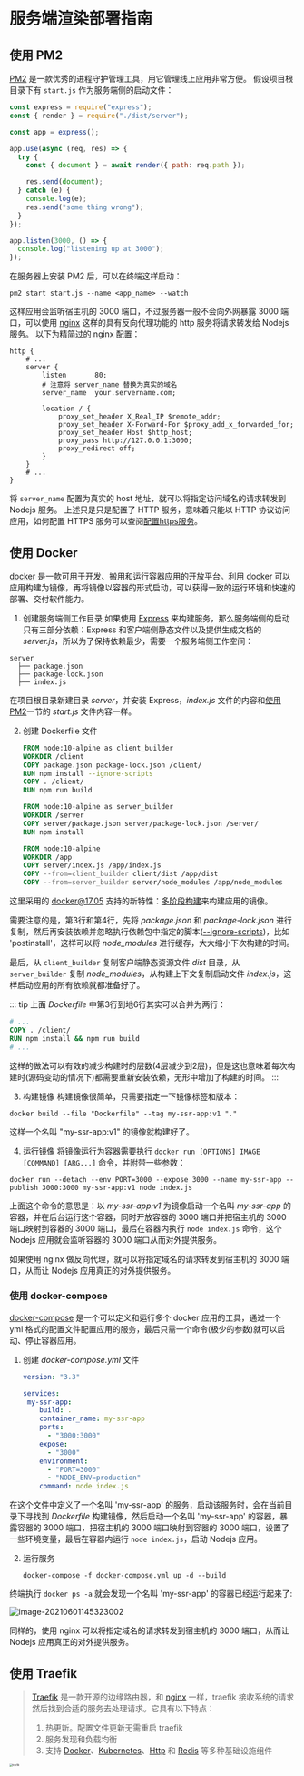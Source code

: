 # 服务端渲染部署指南

## 使用 PM2

[PM2](https://pm2.keymetrics.io) 是一款优秀的进程守护管理工具，用它管理线上应用非常方便。
假设项目根目录下有 `start.js` 作为服务端侧的启动文件：
```javascript
const express = require("express");
const { render } = require("./dist/server");

const app = express();

app.use(async (req, res) => {
  try {
    const { document } = await render({ path: req.path });

    res.send(document);  
  } catch (e) {
    console.log(e);
    res.send("some thing wrong");
  }
});

app.listen(3000, () => {
  console.log("listening up at 3000");
});
```

在服务器上安装 PM2 后，可以在终端这样启动：
```shell
pm2 start start.js --name <app_name> --watch
```

这样应用会监听宿主机的 3000 端口，不过服务器一般不会向外网暴露 3000 端口，可以使用 [nginx](http://nginx.org/) 这样的具有反向代理功能的 http 服务将请求转发给 Nodejs 服务。
以下为精简过的 nginx 配置：

```text
http {
    # ...
    server {
        listen       80;
        # 注意将 server_name 替换为真实的域名
        server_name  your.servername.com;

        location / {
            proxy_set_header X_Real_IP $remote_addr;
            proxy_set_header X-Forward-For $proxy_add_x_forwarded_for;
            proxy_set_header Host $http_host;
            proxy_pass http://127.0.0.1:3000;
            proxy_redirect off;
        }
    }
    # ...
}
```
将 `server_name` 配置为真实的 host 地址，就可以将指定访问域名的请求转发到 Nodejs 服务。
上述只是只是配置了 HTTP 服务，意味着只能以 HTTP 协议访问应用，如何配置 HTTPS 服务可以查阅[配置https服务](http://nginx.org/en/docs/http/configuring_https_servers.html)。

## 使用 Docker
[docker](https://docs.docker.com/) 是一款可用于开发、搬用和运行容器应用的开放平台。利用 docker 可以应用构建为镜像，再将镜像以容器的形式启动，可以获得一致的运行环境和快速的部署、交付软件能力。

1. 创建服务端侧工作目录
    如果使用 [Express](https://expressjs.com/) 来构建服务，那么服务端侧的启动只有三部分依赖：Express 和客户端侧静态文件以及提供生成文档的 *server.js*，所以为了保持依赖最少，需要一个服务端侧工作空间：

  ```shell
  server
    ├── package.json
    ├── package-lock.json
    ├── index.js
  ```

在项目根目录新建目录 *server*，并安装 Express，*index.js* 文件的内容和[使用PM2](#使用-pm2)一节的 *start.js* 文件内容一样。

2. 创建 Dockerfile 文件

   ```dockerfile
   FROM node:10-alpine as client_builder
   WORKDIR /client
   COPY package.json package-lock.json /client/
   RUN npm install --ignore-scripts
   COPY . /client/
   RUN npm run build
   
   FROM node:10-alpine as server_builder
   WORKDIR /server
   COPY server/package.json server/package-lock.json /server/
   RUN npm install
   
   FROM node:10-alpine
   WORKDIR /app
   COPY server/index.js /app/index.js
   COPY --from=client_builder client/dist /app/dist
   COPY --from=server_builder server/node_modules /app/node_modules
   ```

这里采用的 docker@17.05 支持的新特性：[多阶段构建](https://docs.docker.com/develop/develop-images/multistage-build/)来构建应用的镜像。

需要注意的是，第3行和第4行，先将 *package.json* 和 *package-lock.json* 进行复制，然后再安装依赖并忽略执行依赖包中指定的脚本([--ignore-scripts](https://docs.npmjs.com/cli/v7/commands/npm-install#ignore-scripts))，比如 'postinstall'，这样可以将 *node_modules* 进行缓存，大大缩小下次构建的时间。

最后，从 `client_builder` 复制客户端静态资源文件 *dist* 目录，从 `server_builder` 复制 *node_modules*，从构建上下文复制启动文件 *index.js*，这样启动应用的所有依赖就都准备好了。

::: tip
上面 *Dockerfile* 中第3行到地6行其实可以合并为两行：

```dockerfile
# ...
COPY . /client/
RUN npm install && npm run build
# ...
```

这样的做法可以有效的减少构建时的层数(4层减少到2层)，但是这也意味着每次构建时(源码变动的情况下)都需要重新安装依赖，无形中增加了构建的时间。
:::

3. 构建镜像
    构建镜像很简单，只需要指定一下镜像标签和版本：

  ```shell
  docker build --file "Dockerfile" --tag my-ssr-app:v1 "."
  ```

这样一个名叫 "my-ssr-app:v1" 的镜像就构建好了。

4. 运行镜像
    将镜像运行为容器需要执行 `docker run [OPTIONS] IMAGE [COMMAND] [ARG...]` 命令，并附带一些参数：

  ```shell
  docker run --detach --env PORT=3000 --expose 3000 --name my-ssr-app --publish 3000:3000 my-ssr-app:v1 node index.js
  ```

上面这个命令的意思是：以 *my-ssr-app:v1* 为镜像启动一个名叫 *my-ssr-app* 的容器，并在后台运行这个容器，同时开放容器的 3000 端口并把宿主机的 3000 端口映射到容器的 3000 端口，最后在容器内执行 `node index.js` 命令，这个 Nodejs 应用就会监听容器的 3000 端口从而对外提供服务。

如果使用 nginx 做反向代理，就可以将指定域名的请求转发到宿主机的 3000 端口，从而让 Nodejs 应用真正的对外提供服务。

### 使用 docker-compose
[docker-compose](https://docs.docker.com/compose/) 是一个可以定义和运行多个 docker 应用的工具，通过一个 yml 格式的配置文件配置应用的服务，最后只需一个命令(极少的参数)就可以启动、停止容器应用。

1. 创建 *docker-compose.yml* 文件

   ```yml
   version: "3.3"
   
   services:
   	my-ssr-app:
       build: .
       container_name: my-ssr-app
       ports:
         - "3000:3000"
       expose:
         - "3000"
       environment:
         - "PORT=3000"
         - "NODE_ENV=production"
       command: node index.js
   ```

在这个文件中定义了一个名叫 'my-ssr-app' 的服务，启动该服务时，会在当前目录下寻找到 *Dockerfile* 构建镜像，然后启动一个名叫 'my-ssr-app' 的容器，暴露容器的 3000 端口，把宿主机的 3000 端口映射到容器的 3000 端口，设置了一些环境变量，最后在容器内运行 `node index.js`，启动 Nodejs 应用。

2. 运行服务

   ```shell
   docker-compose -f docker-compose.yml up -d --build
   ```

终端执行 `docker ps -a` 就会发现一个名叫 'my-ssr-app' 的容器已经运行起来了:

![image-20210601145323002](https://i.loli.net/2021/06/01/8GeouZndSrMfQcI.png)

同样的，使用 nginx 可以将指定域名的请求转发到宿主机的 3000 端口，从而让 Nodejs 应用真正的对外提供服务。

## 使用 Traefik

>[Traefik](https://doc.traefik.io/traefik/) 是一款开源的边缘路由器，和 [nginx](http://nginx.org/) 一样，traefik 接收系统的请求然后找到合适的服务去处理请求。它具有以下特点：
>
>1. 热更新。配置文件更新无需重启 traefik
>2. 服务发现和负载均衡
>3. 支持 [Docker](https://docs.docker.com)、[Kubernetes](https://kubernetes.io/)、[Http](https://developer.mozilla.org/zh-CN/docs/Web/HTTP) 和 [Redis](https://redis.io/) 等多种基础设施组件

<img src="https://doc.traefik.io/traefik/assets/img/traefik-architecture.png" alt="traefik" style="zoom:30%;" />





